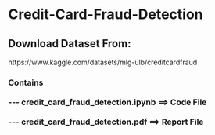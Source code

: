 # Credit-Card-Fraud-Detection
<h2>Download Dataset From: </h2><href>https://www.kaggle.com/datasets/mlg-ulb/creditcardfraud
<h3>Contains <br><br>--- credit_card_fraud_detection.ipynb ==> Code File <br><br>
             --- credit_card_fraud_detection.pdf   ==> Report File
</h3>
